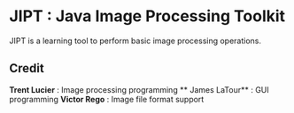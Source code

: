 JIPT : Java Image Processing Toolkit
====

JIPT is a learning tool to perform basic image processing operations.  

Credit
------
**Trent Lucier** : Image processing programming
** James LaTour** : GUI programming
**Victor Rego** : Image file format support
